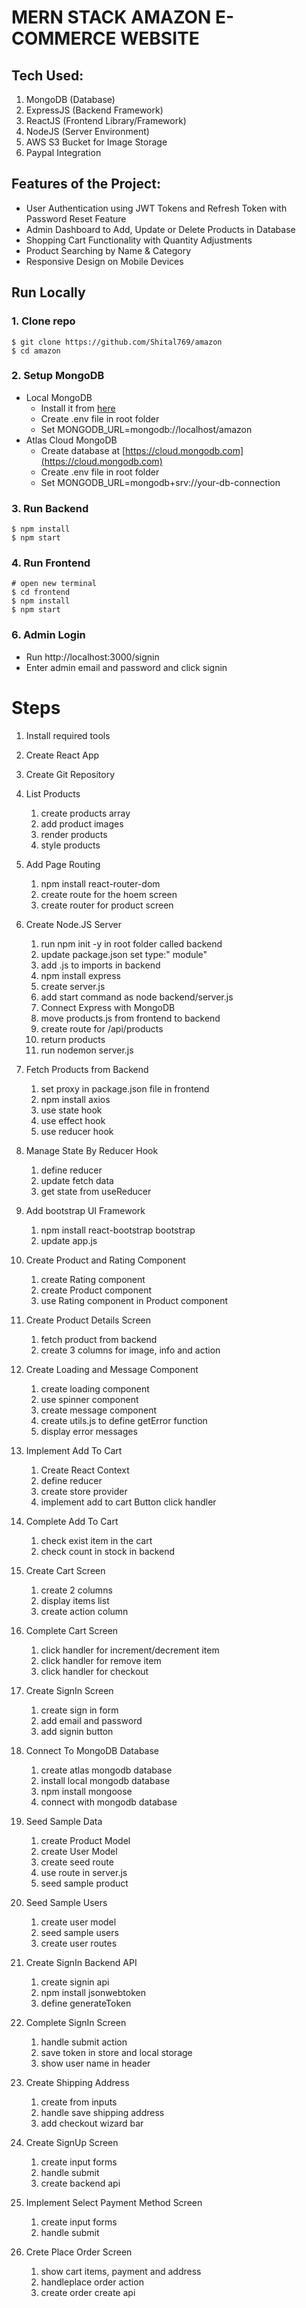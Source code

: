 # MERN STACK AMAZON E-COMMERCE WEBSITE

## Tech Used:

1. MongoDB (Database)
2. ExpressJS (Backend Framework)
3. ReactJS (Frontend Library/Framework)
4. NodeJS (Server Environment)
5. AWS S3 Bucket for Image Storage
6. Paypal Integration

## Features of the Project:

- User Authentication using JWT Tokens and Refresh Token with Password Reset Feature
- Admin Dashboard to Add, Update or Delete Products in Database
- Shopping Cart Functionality with Quantity Adjustments
- Product Searching by Name & Category
- Responsive Design on Mobile Devices

## Run Locally

### 1. Clone repo

```
$ git clone https://github.com/Shital769/amazon
$ cd amazon
```

### 2. Setup MongoDB

- Local MongoDB
  - Install it from [here](https://www.mongodb.com/try/download/community)
  - Create .env file in root folder
  - Set MONGODB_URL=mongodb://localhost/amazon
- Atlas Cloud MongoDB
  - Create database at [https://cloud.mongodb.com](https://cloud.mongodb.com)
  - Create .env file in root folder
  - Set MONGODB_URL=mongodb+srv://your-db-connection

### 3. Run Backend

```
$ npm install
$ npm start
```

### 4. Run Frontend

```
# open new terminal
$ cd frontend
$ npm install
$ npm start
```

### 6. Admin Login

- Run http://localhost:3000/signin
- Enter admin email and password and click signin

# Steps

1. Install required tools
2. Create React App
3. Create Git Repository
4. List Products
   1. create products array
   2. add product images
   3. render products
   4. style products
5. Add Page Routing

   1. npm install react-router-dom
   2. create route for the hoem screen
   3. create router for product screen

6. Create Node.JS Server

   1. run npm init -y in root folder called backend
   2. update package.json set type:" module"
   3. add .js to imports in backend
   4. npm install express
   5. create server.js
   6. add start command as node backend/server.js
   7. Connect Express with MongoDB
   8. move products.js from frontend to backend
   9. create route for /api/products
   10. return products
   11. run nodemon server.js

7. Fetch Products from Backend

   1. set proxy in package.json file in frontend
   2. npm install axios
   3. use state hook
   4. use effect hook
   5. use reducer hook

8. Manage State By Reducer Hook

   1. define reducer
   2. update fetch data
   3. get state from useReducer

9. Add bootstrap UI Framework

   1. npm install react-bootstrap bootstrap
   2. update app.js

10. Create Product and Rating Component

    1. create Rating component
    2. create Product component
    3. use Rating component in Product component

11. Create Product Details Screen

    1. fetch product from backend
    2. create 3 columns for image, info and action

12. Create Loading and Message Component

    1. create loading component
    2. use spinner component
    3. create message component
    4. create utils.js to define getError function
    5. display error messages

13. Implement Add To Cart

    1. Create React Context
    2. define reducer
    3. create store provider
    4. implement add to cart Button click handler

14. Complete Add To Cart

    1. check exist item in the cart
    2. check count in stock in backend

15. Create Cart Screen

    1. create 2 columns
    2. display items list
    3. create action column

16. Complete Cart Screen

    1. click handler for increment/decrement item
    2. click handler for remove item
    3. click handler for checkout

17. Create SignIn Screen

    1. create sign in form
    2. add email and password
    3. add signin button

18. Connect To MongoDB Database

    1. create atlas mongodb database
    2. install local mongodb database
    3. npm install mongoose
    4. connect with mongodb database

19. Seed Sample Data

    1. create Product Model
    2. create User Model
    3. create seed route
    4. use route in server.js
    5. seed sample product

20. Seed Sample Users

    1. create user model
    2. seed sample users
    3. create user routes

21. Create SignIn Backend API

    1. create signin api
    2. npm install jsonwebtoken
    3. define generateToken

22. Complete SignIn Screen

    1. handle submit action
    2. save token in store and local storage
    3. show user name in header

23. Create Shipping Address

    1. create from inputs
    2. handle save shipping address
    3. add checkout wizard bar

24. Create SignUp Screen

    1. create input forms
    2. handle submit
    3. create backend api

25. Implement Select Payment Method Screen

    1. create input forms
    2. handle submit

26. Crete Place Order Screen
    1. show cart items, payment and address
    2. handleplace order action
    3. create order create api
